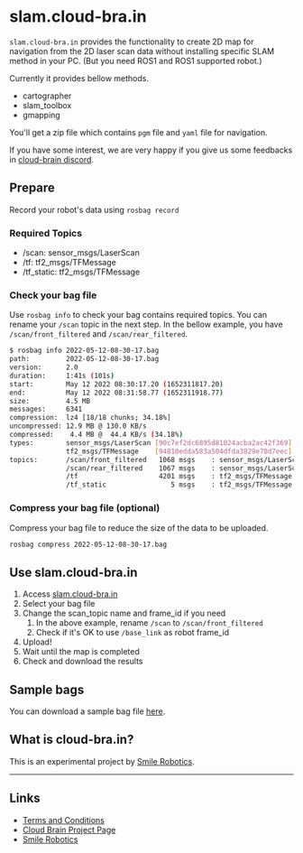 # slam.cloud-bra.in

`slam.cloud-bra.in` provides the functionality to create 2D map for navigation from the 2D laser scan data without installing specific SLAM method in your PC. (But you need ROS1 and ROS1 supported robot.)

Currently it provides bellow methods.

* cartographer
* slam_toolbox
* gmapping

You'll get a zip file which contains `pgm` file and `yaml` file for navigation.

If you have some interest, we are very happy if you give us some feedbacks in [cloud-brain discord](https://discord.gg/rUTNbwqvnA).

## Prepare

Record your robot's data using `rosbag record`

### Required Topics

* /scan: sensor_msgs/LaserScan
* /tf: tf2_msgs/TFMessage
* /tf_static: tf2_msgs/TFMessage

### Check your bag file

Use `rosbag info` to check your bag contains required topics.
You can rename your `/scan` topic in the next step.
In the bellow example, you have `/scan/front_filtered` and `/scan/rear_filtered`.

```bash
$ rosbag info 2022-05-12-08-30-17.bag
path:         2022-05-12-08-30-17.bag
version:      2.0
duration:     1:41s (101s)
start:        May 12 2022 08:30:17.20 (1652311817.20)
end:          May 12 2022 08:31:58.77 (1652311918.77)
size:         4.5 MB
messages:     6341
compression:  lz4 [18/18 chunks; 34.18%]
uncompressed: 12.9 MB @ 130.0 KB/s
compressed:    4.4 MB @  44.4 KB/s (34.18%)
types:        sensor_msgs/LaserScan [90c7ef2dc6895d81024acba2ac42f369]
              tf2_msgs/TFMessage    [94810edda583a504dfda3829e70d7eec]
topics:       /scan/front_filtered   1068 msgs    : sensor_msgs/LaserScan
              /scan/rear_filtered    1067 msgs    : sensor_msgs/LaserScan
              /tf                    4201 msgs    : tf2_msgs/TFMessage
              /tf_static                5 msgs    : tf2_msgs/TFMessage
```

### Compress your bag file (optional)

Compress your bag file to reduce the size of the data to be uploaded.

```bash
rosbag compress 2022-05-12-08-30-17.bag
```

## Use slam.cloud-bra.in

1. Access [slam.cloud-bra.in](https://slam.cloud-bra.in)
1. Select your bag file
1. Change the scan_topic name and frame_id if you need
    1. In the above example, rename `/scan` to `/scan/front_filtered`
    1. Check if it's OK to use `/base_link` as robot frame_id
1. Upload!
1. Wait until the map is completed
1. Check and download the results

## Sample bags

You can download a sample bag file [here](https://github.com/cloudbra-in/slam-doc/raw/main/sample_bags/2022-05-12-08-30-17.bag).

## What is cloud-bra.in?

This is an experimental project by [Smile Robotics](https://en.smilerobotics.com).

---

## Links

* [Terms and Conditions](https://cloudbra-in.github.io/slam/TAC.html)
* [Cloud Brain Project Page](https://www.cloud-bra.in)
* [Smile Robotics](https://en.smilerobotics.com)
